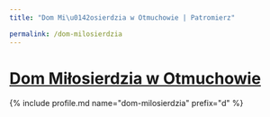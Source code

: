 ```yaml
---
title: "Dom Mi\u0142osierdzia w Otmuchowie | Patromierz"

permalink: /dom-milosierdzia
---
```


# [Dom Miłosierdzia w Otmuchowie](https://patronite.pl/dom-milosierdzia)

{% include profile.md name="dom-milosierdzia" prefix="d" %}
